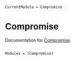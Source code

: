 ```@meta
CurrentModule = Compromise
```

# Compromise

Documentation for [Compromise](https://github.com/manuelbb-upb/Compromise.jl).

```@index
```

```@autodocs
Modules = [Compromise]
```
